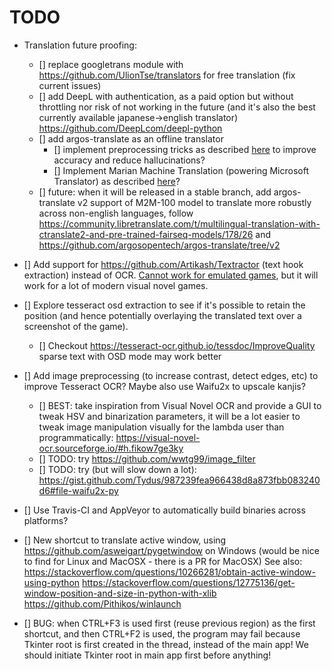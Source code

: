 # TODO

* Translation future proofing:
    * [] replace googletrans module with https://github.com/UlionTse/translators for free translation (fix current issues)
    * [] add DeepL with authentication, as a paid option but without throttling nor risk of not working in the future (and it's also the best currently available japanese->english translator) https://github.com/DeepLcom/deepl-python
    * [] add argos-translate as an offline translator
        * [] implement preprocessing tricks as described [here](https://skeptric.com/python-offline-translation/) to improve accuracy and reduce hallucinations?
        * [] Implement Marian Machine Translation (powering Microsoft Translator) as described [here](https://skeptric.com/python-offline-translation/)?
    * [] future: when it will be released in a stable branch, add argos-translate v2 support of M2M-100 model to translate more robustly across non-english languages, follow https://community.libretranslate.com/t/multilingual-translation-with-ctranslate2-and-pre-trained-fairseq-models/178/26 and https://github.com/argosopentech/argos-translate/tree/v2

* [] Add support for https://github.com/Artikash/Textractor (text hook extraction) instead of OCR. [Cannot work for emulated games](https://github.com/Artikash/Textractor/issues/418), but it will work for a lot of modern visual novel games.

* [] Explore tesseract osd extraction to see if it's possible to retain the position (and hence potentially overlaying the translated text over a screenshot of the game).
    * [] Checkout https://tesseract-ocr.github.io/tessdoc/ImproveQuality sparse text with OSD mode may work better

* [] Add image preprocessing (to increase contrast, detect edges, etc) to improve Tesseract OCR? Maybe also use Waifu2x to upscale kanjis?
    * [] BEST: take inspiration from Visual Novel OCR and provide a GUI to tweak HSV and binarization parameters, it will be a lot easier to tweak image manipulation visually for the lambda user than programmatically: https://visual-novel-ocr.sourceforge.io/#h.fikow7ge3ky
    * [] TODO: try https://github.com/wwtg99/image_filter
    * [] TODO: try (but will slow down a lot): https://gist.github.com/Tydus/987239fea966438d8a873fbb083240d6#file-waifu2x-py

* [] Use Travis-CI and AppVeyor to automatically build binaries across platforms?

* [] New shortcut to translate active window, using https://github.com/asweigart/pygetwindow on Windows (would be nice to find for Linux and MacOSX - there is a PR for MacOSX)
    See also:
    https://stackoverflow.com/questions/10266281/obtain-active-window-using-python
    https://stackoverflow.com/questions/12775136/get-window-position-and-size-in-python-with-xlib
    https://github.com/Pithikos/winlaunch

* [] BUG: when CTRL+F3 is used first (reuse previous region) as the first shortcut, and then CTRL+F2 is used, the program may fail because Tkinter root is first created in the thread, instead of the main app! We should initiate Tkinter root in main app first before anything!
